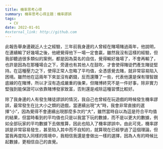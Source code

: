 ```yaml
---
title: 機率思考心得
summary: 機率思考心得主題：機率謬誤
tags:
  - CV
date: 2022-01-01
#external_link: http://github.com
---
```


此報告舉身邊親近人士之經驗，三年前我身邊的人曾經在賭場賭過兩年，他說明，在連續輸了好幾場之後，他總覺得他下一場一定會贏，雖然我沒有這樣的經驗，但我卻聽過很多類似的案例，都是因為莫名的自信，覺得輸好幾場了，不會再輸了，也許是因為在那種場合之下，旁邊也有其他人在鼓吹，才會使得賭徒們產生賭徒堅持。在這種壓力之下，使得正常人忽略了平均值，全憑感覺去賭，就非常容易陷入困境。雖然他在這兩年下來並沒有虧錢，反而還賺了一些，代表他還是保有理智跟底線的在賭博，所以才沒有造成嚴重的後果，但賭博終究不是一件好事，除非實力堅強到能保證可以依靠賭博發家致富，否則還是戒除這種習慣比較好。

除了我身邊的人有發生賭徒謬誤的情況，我自己也曾經在玩遊戲的時候發生機率謬誤，最常發生在比大小之類的遊戲，當連續出現“大”時，我會非常直接的選擇“小”，因為覺得不會連續出現那麼多次的“大”，雖然當時自以為這是符合平均值的結果，但當時看到的平均值也只是以我當下玩的數據，而不是以更大的數據，例如全部玩家的平均數據下去做推算，因此也陷入了機率謬誤中。由此可見，機率謬誤是非常容易發生，甚至陷入其中而不自知的，就算現在已經學過了這個理論，但當我再度陷入同樣的情境中，我相信我還是會做出一樣的選擇，因為人有的時候比起數據，更相信自己的直覺。
